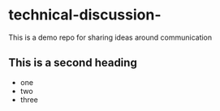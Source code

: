 # technical-discussion-
This is a demo repo for sharing ideas around communication 


## This is a second heading 

* one
* two
* three 
